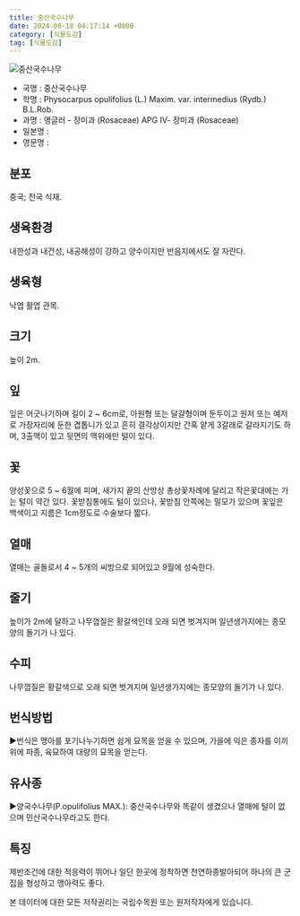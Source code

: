 ```yaml
---
title: 중산국수나무
date: 2024-08-18 04:17:14 +0800
category: [식물도감]
tag: [식물도감]
---
```




![중산국수나무](/fileUpload/plants/basic/Rosaceae/Physocarpus/12587/12587_1_th2.jpg)
- 국명 : 중산국수나무
- 학명 : Physocarpus opulifolius (L.) Maxim. var. intermedius (Rydb.) B.L.Rob.
- 과명 : 앵글러 - 장미과 (Rosaceae) APG Ⅳ- 장미과 (Rosaceae)
- 일본명 : 
- 영문명 : 


## 분포
중국; 전국 식재.
## 생육환경
내한성과 내건성, 내공해성이 강하고 양수이지만 반음지에서도 잘 자란다.
## 생육형
낙엽 활엽 관목.
## 크기
높이 2m.
## 잎
잎은 어긋나기하며 길이 2 ~ 6cm로, 아원형 또는 달걀형이며 둔두이고 원저 또는 예저로 가장자리에 둔한 겹톱니가 있고 흔히 결각상이지만 간혹 얕게 3갈래로 갈라지기도 하며, 3출맥이 있고 뒷면의 맥위에만 털이 있다.
## 꽃
양성꽃으로 5 ~ 6월에 피며, 새가지 끝의 산방상 총상꽃차례에 달리고 작은꽃대에는 가는 털이 약간 있다.  꽃받침통에도 털이 있으나, 꽃받침 안쪽에는 밀모가 있으며 꽃잎은 백색이고 지름은 1cm정도로 수술보다 짧다.
## 열매
열매는 골돌로서 4 ~ 5개의 씨방으로 되어있고 9월에 성숙한다.
## 줄기
높이가 2m에 달하고 나무껍질은 황갈색인데 오래 되면 벗겨지며 일년생가지에는 종모양의 돌기가 나 있다.
## 수피
나무껍질은 황갈색으로 오래 되면 벗겨지며 일년생가지에는 종모양의 돌기가 나 있다.
## 번식방법
▶번식은 맹아를 포기나누기하면 쉽게 묘목을 얻을 수 있으며, 가을에 익은 종자를 이끼 위에 파종, 육묘하여 대량의 묘목을 얻는다.
## 유사종
▶양국수나무(P.opulifolius MAX.): 중산국수나무와 똑같이 생겼으나 열매에 털이 없으며 민산국수나무라고도 한다.
## 특징
제반조건에 대한 적응력이 뛰어나 일단 한곳에 정착하면 천연하종발아되어 하나의 큰 군집을 형성하고 맹아력도 좋다.






본 데이터에 대한 모든 저작권리는 국립수목원 또는 원저작자에게 있습니다.
